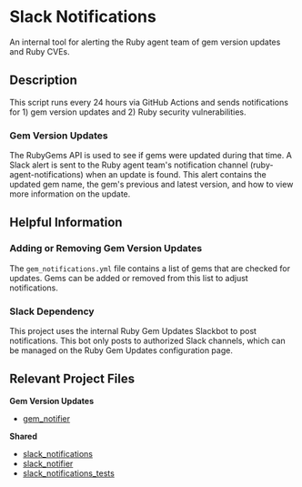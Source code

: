 # Slack Notifications

An internal tool for alerting the Ruby agent team of gem version updates and Ruby CVEs. 

## Description

This script runs every 24 hours via GitHub Actions and sends notifications for 1) gem version updates and 2) Ruby security vulnerabilities.

### Gem Version Updates
The RubyGems API is used to see if gems were updated during that time. A Slack alert is sent to the Ruby agent team's notification channel (ruby-agent-notifications) when an update is found. This alert contains the updated gem name, the gem's previous and latest version, and how to view more information on the update.

## Helpful Information

### Adding or Removing Gem Version Updates

The `gem_notifications.yml` file contains a list of gems that are checked for updates. Gems can be added or removed from this list to adjust notifications.

### Slack Dependency

This project uses the internal Ruby Gem Updates Slackbot to post notifications. This bot only posts to authorized Slack channels, which can be managed on the Ruby Gem Updates configuration page.

## Relevant Project Files

**Gem Version Updates** 
* [gem_notifier](.github/workflows/scripts/slack_notifications/gem_notifier.rb)

**Shared**
* [slack_notifications](.github/workflows/slack_notifications.yml)
* [slack_notifier](.github/workflows/scripts/slack_notifications/slack_notifier.rb)
* [slack_notifications_tests](test/new_relic/slack_notifications_tests)
